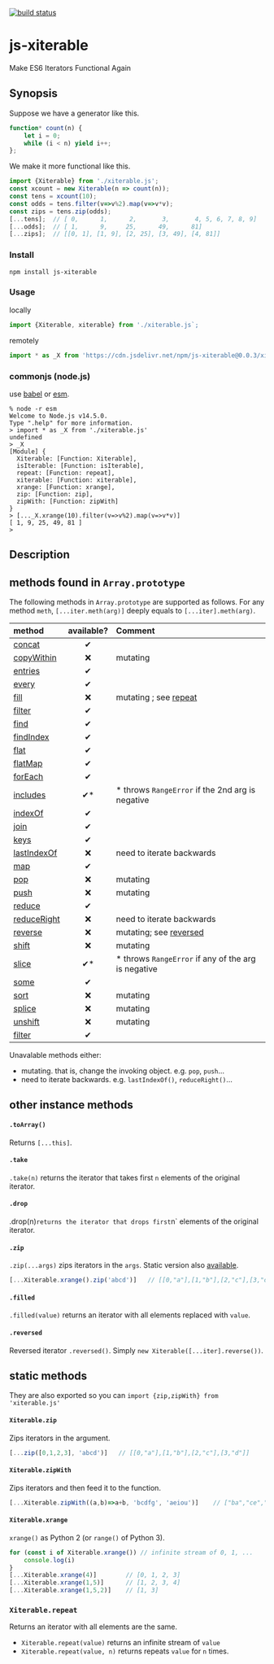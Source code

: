 [![build status](https://secure.travis-ci.org/dankogai/js-xiterable.png)](http://travis-ci.org/dankogai/js-xiterable)

# js-xiterable

Make ES6 Iterators Functional Again

## Synopsis

Suppose we have a generator like this.

```javascript
function* count(n) {
    let i = 0;
    while (i < n) yield i++;
};
```

We make it more functional like this.

```javascript
import {Xiterable} from './xiterable.js';
const xcount = new Xiterable(n => count(n));
const tens = xcount(10);
const odds = tens.filter(v=>v%2).map(v=>v*v);
const zips = tens.zip(odds);
[...tens];  // [ 0,      1,      2,       3,       4, 5, 6, 7, 8, 9]
[...odds];  // [ 1,      9,     25,      49,      81]
[...zips];  // [[0, 1], [1, 9], [2, 25], [3, 49], [4, 81]]
```

### Install

```shell
npm install js-xiterable
```

### Usage

locally

```javascript
import {Xiterable, xiterable} from './xiterable.js`;
```

remotely

```javascript
import * as _X from 'https://cdn.jsdelivr.net/npm/js-xiterable@0.0.3/xiterable.min.js';
```

### commonjs (node.js)

use [babel] or [esm].

[babel]: https://babeljs.io
[esm]: https://github.com/standard-things/esm

```shell
% node -r esm
Welcome to Node.js v14.5.0.
Type ".help" for more information.
> import * as _X from './xiterable.js'
undefined
> _X
[Module] {
  Xiterable: [Function: Xiterable],
  isIterable: [Function: isIterable],
  repeat: [Function: repeat],
  xiterable: [Function: xiterable],
  xrange: [Function: xrange],
  zip: [Function: zip],
  zipWith: [Function: zipWith]
}
> [..._X.xrange(10).filter(v=>v%2).map(v=>v*v)]
[ 1, 9, 25, 49, 81 ]
> 
```

## Description



## methods found in `Array.prototype`

The following methods in `Array.prototype` are supported as follows.   For any method `meth`, `[...iter.meth(arg)]` deeply equals to `[...iter].meth(arg)`.

| method        | available? | Comment |
|:--------------|:----:|:---------|
|[concat]       | ✔︎ |    |
|[copyWithin]   | ❌ | mutating |
|[entries]      | ✔︎ |   |
|[every]        | ✔︎ |   |
|[fill]         | ❌ | mutating ; see [repeat](#repeat) |
|[filter]       | ✔︎ |   |
|[find]         | ✔︎ |   |
|[findIndex]    | ✔︎ |   |
|[flat]         | ✔︎ |   |
|[flatMap]      | ✔︎ |   |
|[forEach]      | ✔︎ |   |
|[includes]     | ✔︎*| * throws `RangeError` if the 2nd arg is negative |
|[indexOf]      | ✔︎ |   |
|[join]         | ✔︎ |   |
|[keys]         | ✔︎ |   |
|[lastIndexOf]  | ❌ | need to iterate backwards |
|[map]          | ✔︎ |   |
|[pop]          | ❌ | mutating |
|[push]         | ❌ | mutating |
|[reduce]       | ✔︎ |   |
|[reduceRight]  | ❌ | need to iterate backwards |
|[reverse]      | ❌ | mutating; see [reversed](#reversed) |
|[shift]        | ❌ | mutating |
|[slice]        | ✔︎*| * throws `RangeError` if any of the arg is negative |
|[some]         | ✔︎ |   |
|[sort]         | ❌ | mutating |
|[splice]       | ❌ | mutating |
|[unshift]      | ❌ | mutating |
|[filter]       | ✔︎ |   |
Unavalable methods either:

* mutating.  that is, change the invoking object. e.g. `pop`, `push`…
* need to iterate backwards.  e.g. `lastIndexOf()`, `reduceRight()`…

[concat]: https://developer.mozilla.org/en-US/docs/Web/JavaScript/Reference/Global_Objects/Array/concat
[copyWithin]: https://developer.mozilla.org/en-US/docs/Web/JavaScript/Reference/Global_Objects/Array/copyWithin
[entries]: https://developer.mozilla.org/en-US/docs/Web/JavaScript/Reference/Global_Objects/Array/entries
[every]: https://developer.mozilla.org/en-US/docs/Web/JavaScript/Reference/Global_Objects/Array/every
[fill]: https://developer.mozilla.org/en-US/docs/Web/JavaScript/Reference/Global_Objects/Array/fill
[filter]: https://developer.mozilla.org/en-US/docs/Web/JavaScript/Reference/Global_Objects/Array/filter
[find]: https://developer.mozilla.org/en-US/docs/Web/JavaScript/Reference/Global_Objects/Array/find
[findIndex]: https://developer.mozilla.org/en-US/docs/Web/JavaScript/Reference/Global_Objects/Array/findIndex
[flat]: https://developer.mozilla.org/en-US/docs/Web/JavaScript/Reference/Global_Objects/Array/flat
[flatMap]: https://developer.mozilla.org/en-US/docs/Web/JavaScript/Reference/Global_Objects/Array/flatMap
[forEach]: https://developer.mozilla.org/en-US/docs/Web/JavaScript/Reference/Global_Objects/Array/forEach
[includes]: https://developer.mozilla.org/en-US/docs/Web/JavaScript/Reference/Global_Objects/Array/includes
[indexOf]: https://developer.mozilla.org/en-US/docs/Web/JavaScript/Reference/Global_Objects/Array/indexOf
[join]: https://developer.mozilla.org/en-US/docs/Web/JavaScript/Reference/Global_Objects/Array/join
[keys]: https://developer.mozilla.org/en-US/docs/Web/JavaScript/Reference/Global_Objects/Array/keys
[lastIndexOf]: https://developer.mozilla.org/en-US/docs/Web/JavaScript/Reference/Global_Objects/Array/lastIndexOf
[map]: https://developer.mozilla.org/en-US/docs/Web/JavaScript/Reference/Global_Objects/Array/map
[pop]: https://developer.mozilla.org/en-US/docs/Web/JavaScript/Reference/Global_Objects/Array/pop
[push]: https://developer.mozilla.org/en-US/docs/Web/JavaScript/Reference/Global_Objects/Array/push
[reduce]: https://developer.mozilla.org/en-US/docs/Web/JavaScript/Reference/Global_Objects/Array/reduce
[reduceRight]: https://developer.mozilla.org/en-US/docs/Web/JavaScript/Reference/Global_Objects/Array/reduceRight
[reverse]: https://developer.mozilla.org/en-US/docs/Web/JavaScript/Reference/Global_Objects/Array/reverse
[shift]: https://developer.mozilla.org/en-US/docs/Web/JavaScript/Reference/Global_Objects/Array/shift
[slice]: https://developer.mozilla.org/en-US/docs/Web/JavaScript/Reference/Global_Objects/Array/slice
[some]: https://developer.mozilla.org/en-US/docs/Web/JavaScript/Reference/Global_Objects/Array/some
[sort]: https://developer.mozilla.org/en-US/docs/Web/JavaScript/Reference/Global_Objects/Array/sort
[splice]: https://developer.mozilla.org/en-US/docs/Web/JavaScript/Reference/Global_Objects/Array/splice
[unshift]: https://developer.mozilla.org/en-US/docs/Web/JavaScript/Reference/Global_Objects/Array/unshift
[values]: https://developer.mozilla.org/en-US/docs/Web/JavaScript/Reference/Global_Objects/Array/values

## other instance methods

#### `.toArray()`

Returns `[...this]`.

#### `.take`

`.take(n)` returns the iterator that takes first `n` elements of the original iterator.

#### `.drop`

.drop(n)` returns the iterator that drops first `n` elements of the original iterator.

#### `.zip`

`.zip(...args)` zips iterators in the `args`. Static version also [available](#Xiterablezip).

```javascript
[...Xiterable.xrange().zip('abcd')]   // [[0,"a"],[1,"b"],[2,"c"],[3,"d"]]
```

#### `.filled`

`.filled(value)` returns an iterator with all elements replaced with `value`.

#### `.reversed`

Reversed iterator `.reversed()`.  Simply  `new Xiterable([...iter].reverse())`.

## static methods

They are also exported so you can `import {zip,zipWith} from 'xiterable.js'`

#### `Xiterable.zip`

Zips iterators in the argument.

```javascript
[...zip([0,1,2,3], 'abcd')]   // [[0,"a"],[1,"b"],[2,"c"],[3,"d"]]
```

#### `Xiterable.zipWith`

Zips iterators and then feed it to the function.

```javascript
[...Xiterable.zipWith((a,b)=>a+b, 'bcdfg', 'aeiou')]    // ["ba","ce","di","fo","gu"]
```

#### `Xiterable.xrange`

`xrange()` as Python 2 (or `range()` of Python 3).

```javascript
for (const i of Xiterable.xrange()) // infinite stream of 0, 1, ...
    console.log(i)
}
[...Xiterable.xrange(4)]        // [0, 1, 2, 3]
[...Xiterable.xrange(1,5)]      // [1, 2, 3, 4]
[...Xiterable.xrange(1,5,2)]    // [1, 3] 
```

### `Xiterable.repeat`

Returns an iterator with all elements are the same.

* `Xiterable.repeat(value)` returns an infinite stream of `value`
* `Xiterable.repeat(value, n)` returns repeats `value` for `n` times.
